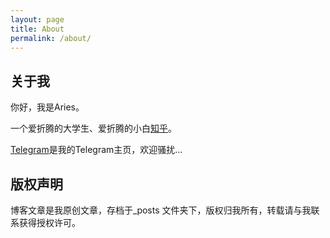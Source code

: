 ```yaml
---
layout: page
title: About
permalink: /about/
---
```


## 关于我
你好，我是Aries。

一个爱折腾的大学生、爱折腾的小白[知乎](https://www.zhihu.com/people/aries-2-38)。

[Telegram](https://t.me/awwwwwwesome)是我的Telegram主页，欢迎骚扰...


## 版权声明

博客文章是我原创文章，存档于_posts 文件夹下，版权归我所有，转载请与我联系获得授权许可。
